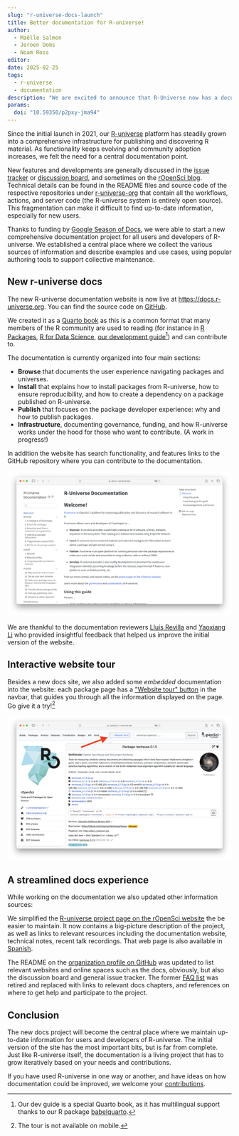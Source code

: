 ```yaml
---
slug: "r-universe-docs-launch"
title: Better documentation for R-universe!
author:
  - Maëlle Salmon
  - Jeroen Ooms
  - Noam Ross
editor:
date: 2025-02-25
tags:
  - r-universe
  - documentation
description: "We are excited to announce that R-Universe now has a documentation website thanks to Google Season of Docs!"
params:
  doi: "10.59350/p2pxy-jma94"
---
```


Since the initial launch in 2021, our [R-universe](https://r-universe.dev) platform has steadily grown into a comprehensive infrastructure for publishing and discovering R material.
As functionality keeps evolving and community adoption increases, we felt the need for a central documentation point.

New features and developments are generally discussed in the [issue tracker](https://github.com/r-universe-org/help/issues) or [discussion board](https://github.com/r-universe-org/help/discussions), and sometimes on the [rOpenSci blog](/technotes/).
Technical details can be found in the README files and source code of the respective repositories under [r-universe-org](https://github.com/r-universe-org/) that contain all the workflows, actions, and server code (the R-universe system is entirely open source).
This fragmentation can make it difficult to find up-to-date information, especially for new users.

Thanks to funding by [Google Season of Docs](/blog/2024/04/12/gsod-announcement/), we were able to start a new comprehensive documentation project for all users and developers of R-universe.
We established a central place where we collect the various sources of information and describe examples and use cases, using popular authoring tools to support collective maintenance.

## New r-universe docs

The new R-universe documentation website is now live at <https://docs.r-universe.org>.
You can find the source code on [GitHub](https://github.com/r-universe-org/docs).

We created it as a [Quarto book](https://quarto.org/docs/books/) as this is a common format that many members of the R community are used to reading (for instance in [R Packages](https://r-pkgs.org/), [R for Data Science](https://r4ds.hadley.nz/), [our development guide](https://devguide.ropensci.org/)[^babelquarto]) and can contribute to.

The documentation is currently organized into four main sections:

- **Browse** that documents the user experience navigating packages and universes.
- **Install** that explains how to install packages from R-universe, how to ensure reproducibility, and how to create a dependency on a package published on R-universe.
- **Publish** that focuses on the package developer experience: why and how to publish packages.
- **Infrastructure**, documenting governance, funding, and how R-universe works under the hood for those who want to contribute. (A work in progress!)

In addition the website has search functionality, and features links to the GitHub repository where you can contribute to the documentation.

![screenshot of r-universe documentation website](docs.png)

[^babelquarto]: Our dev guide is a special Quarto book, as it has multilingual support thanks to our R package [babelquarto](https://docs.ropensci.org/babelquarto).

We are thankful to the documentation reviewers [Lluís Revilla](/author/lluís-revilla-sancho/) and [Yaoxiang Li](/author/yaoxiang-li/) who provided insightful feedback that helped us improve the initial version of the website.

## Interactive website tour

Besides a new docs site, we also added some *embedded* documentation into the website: each package page has a ["Website tour" button](https://docs.r-universe.dev/browse/packages.html#website-tour) in the navbar, that guides you through all the information displayed on the page.
Go give it a try![^mobile]

[![screenshot of r-universe dashboard](textreuse.png)](https://ropensci.r-universe.dev/textreuse)

[^mobile]: The tour is not available on mobile.

## A streamlined docs experience

While working on the documentation we also updated other information sources:

We simplified the [R-universe project page on the rOpenSci website](/r-universe) the be easier to maintain. It now contains a big-picture description of the project, as well as links to relevant resources including the documentation website, technical notes, recent talk recordings.
That web page is also available in [Spanish](/es/r-universe/).

The README on the [organization profile on GitHub](https://github.com/r-universe-org/) was updated to list relevant websites and online spaces such as the docs, obviously, but also the discussion board and general issue tracker.
The former [FAQ list](https://github.com/r-universe-org/help) was retired and replaced with links to relevant docs chapters, and references on where to get help and participate to the project.

## Conclusion

The new docs project will become the central place where we maintain up-to-date information for users and developers of R-universe.
The initial version of the site has the most important bits, but is far from complete.
Just like R-universe itself, the documentation is a living project that has to grow iteratively based on your needs and contributions.

If you have used R-universe in one way or another, and have ideas on how documentation could be improved, we welcome your [contributions](https://docs.r-universe.dev/#contributing-to-this-guide).


